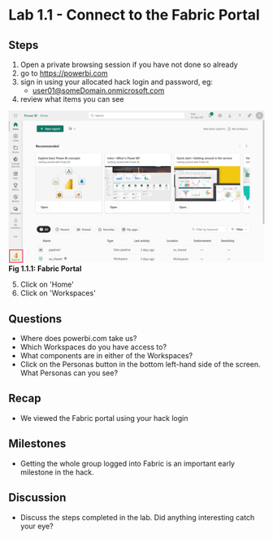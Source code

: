 # Lab 1.1 - Connect to the Fabric Portal 

## Steps

1. Open a private browsing session if you have not done so already
2. go to https://powerbi.com
3. sign in using your allocated hack login and password, eg:
    - user01@someDomain.onmicrosoft.com
4. review what items you can see

![Azure Portal](images/fabricportal.png)
**Fig 1.1.1: Fabric Portal**

5. Click on 'Home'
6. Click on 'Workspaces'

## Questions
- Where does powerbi.com take us?
- Which Workspaces do you have access to?
- What components are in either of the Workspaces?
- Click on the Personas button in the bottom left-hand side of the screen.  What Personas can you see?

## Recap
- We viewed the Fabric portal using your hack login

## Milestones
- Getting the whole group logged into Fabric is an important early milestone in the hack.

## Discussion
- Discuss the steps completed in the lab.  Did anything interesting catch your eye?